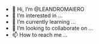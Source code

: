 - 👋 Hi, I’m @LEANDROMAIERO
- 👀 I’m interested in ...
- 🌱 I’m currently learning ...
- 💞️ I’m looking to collaborate on ...
- 📫 How to reach me ...

<!---
LEANDROMAIERO/LEANDROMAIERO is a ✨ special ✨ repository because its `README.md` (this file) appears on your GitHub profile.
You can click the Preview link to take a look at your changes.
--->
